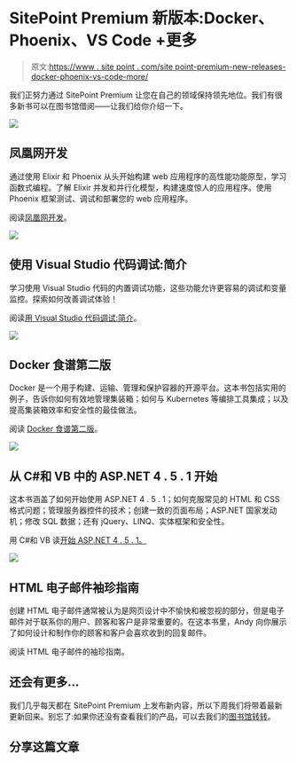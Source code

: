# SitePoint Premium 新版本:Docker、Phoenix、VS Code +更多

> 原文:[https://www . site point . com/site point-premium-new-releases-docker-phoenix-vs-code-more/](https://www.sitepoint.com/sitepoint-premium-new-releases-docker-phoenix-vs-code-more/)

我们正努力通过 SitePoint Premium 让您在自己的领域保持领先地位。我们有很多新书可以在图书馆借阅——让我们给你介绍一下。

![](../Images/a2f7535764876861826a19e6cc3e76b2.png)

## 凤凰网开发

通过使用 Elixir 和 Phoenix 从头开始构建 web 应用程序的高性能功能原型，学习函数式编程。了解 Elixir 并发和并行化模型，构建速度惊人的应用程序。使用 Phoenix 框架测试、调试和部署您的 web 应用程序。

阅读[凤凰网开发](https://www.sitepoint.com/premium/books/phoenix-web-development/?utm_source=blog&utm_medium=articles)。

![](../Images/808c3dd6a917a9db41b103d848230a18.png)

## 使用 Visual Studio 代码调试:简介

学习使用 Visual Studio 代码的内置调试功能，这些功能允许更容易的调试和变量监控。探索如何改善调试体验！

阅读[用 Visual Studio 代码调试:简介](https://www.sitepoint.com/premium/books/debugging-with-visual-studio-code-an-introduction/?utm_source=blog&utm_medium=articles)。

![](../Images/83318a856ba650b5c61a37d66478ee77.png)

## Docker 食谱第二版

Docker 是一个用于构建、运输、管理和保护容器的开源平台。这本书包括实用的例子，告诉你如何有效地管理集装箱；如何与 Kubernetes 等编排工具集成；以及提高集装箱效率和安全性的最佳做法。

阅读 [Docker 食谱第二版](https://www.sitepoint.com/premium/books/docker-cookbook-second-edition/?utm_source=blog&utm_medium=articles)。

![](../Images/5d16ecd4adc14cc47c895fb4c703cc99.png)

## 从 C#和 VB 中的 ASP.NET 4 . 5 . 1 开始

这本书涵盖了如何开始使用 ASP.NET 4 . 5 . 1；如何克服常见的 HTML 和 CSS 格式问题；管理服务器控件的技术；创建一致的页面布局；ASP.NET 国家发动机；修改 SQL 数据；还有 jQuery、LINQ、实体框架和安全性。

用 C#和 VB 读[开始 ASP.NET 4 . 5 . 1。](https://www.sitepoint.com/premium/books/beginning-asp-net-4-5-1-in-c-and-vb/?utm_source=blog&utm_medium=articles)

![](../Images/2da26c206aae1ef3f34d9e983f0a14b6.png)

## HTML 电子邮件袖珍指南

创建 HTML 电子邮件通常被认为是网页设计中不愉快和被忽视的部分，但是电子邮件对于联系你的用户、顾客和客户是非常重要的。在这本书里，Andy 向你展示了如何设计和制作你的顾客和客户会喜欢收到的回复邮件。

阅读 HTML 电子邮件的袖珍指南。

## 还会有更多…

我们几乎每天都在 SitePoint Premium 上发布新内容，所以下周我们将带着最新更新回来。别忘了:如果你还没有查看我们的产品，可以去我们的[图书馆转转](https://www.sitepoint.com/)。

## 分享这篇文章